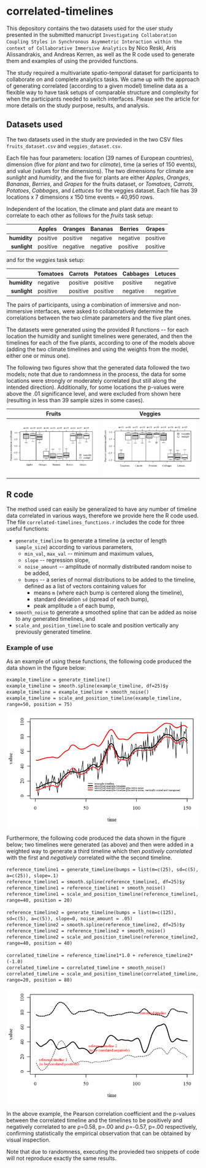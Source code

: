 # correlated-timelines

This depository contains the two datasets used for the user study presented in the submitted manucript `Investigating Collaboration Coupling Styles in Synchronous Asymmetric Interaction within the context of Collaborative Immersive Analytics` by Nico Reski, Aris Alissandrakis, and Andreas Kerren, as well as the R code used to generate them and examples of using the provided functions. 

The study required a multivariate spatio-temporal dataset for participants to collaborate on and complete analytics tasks.
We came up with the approach of generating correlated (according to a given model) timeline data as a flexible way to have task setups of comparable structure and complexity for when the participants needed to switch interfaces.
Please see the article for more details on the study purpose, results, and analysis.

## Datasets used

The two datasets used in the study are provieded in the two CSV files `fruits_dataset.csv` and `veggies_dataset.csv`.

Each file has four parameters: location (39 names of European countries), dimension (five for _plant_ and two for _climate_), time (a series of 150 events), and value (values for the dimensions).
The two dimensions for climate are _sunlight_ and _humidity_, and the five for plants are either _Apples_, _Oranges_, _Bananas_, _Berries_, and _Grapes_ for the fruits dataset, or _Tomatoes_, _Carrots_, _Potatoes_, _Cabbages_, and _Lettuces_ for the veggies dataset. 
Each file has 39 locations x 7 dimensions x 150 time events = 40,950 rows.

Independent of the location, the climate and plant data are meant to correlate to each other as follows for the _fruits_ task setup:

|              | Apples   | Oranges  | Bananas  | Berries  | Grapes   |
|-------------:|----------|----------|----------|----------|----------|
| **humidity** | positive | positive | negative | negative | positive |
| **sunlight** | positive | negative | negative | positive | positive |

and for the _veggies_ task setup:

|              | Tomatoes | Carrots  | Potatoes | Cabbages | Letuces  |
|-------------:|----------|----------|----------|----------|----------|
| **humidity** | negative | positive | positive | positive | negative |
| **sunlight** | positive | positive | positive | negative | negative |

The pairs of participants, using a combination of immersive and non-immersive interfaces, were asked to collaboratively determine the correlations between the two climate parameters and the five plant ones.

The datasets were generated using the provided R functions -- for each location the humidity and sunlight timelines were generated, and then the timelines for each of the five plants, according to one of the models above (adding the two climate timelines and using the weights from the model, either one or minus one).

The following two figures show that the generated data followed the two models; note that due to randomness in the process, the data for some locations were strongly or moderately correlated (but still along the intended direction). Additionally, for some locations the p-values were above the .01 significance level, and were excluded from shown here (resulting in less than 39 sample sizes in some cases).

Fruits             |  Veggies
:-------------------------:|:-------------------------:
![cor_fruits](/fruits_task_correlations.png)  |  ![cor_veggies](/veggies_task_correlations.png)

## R code

The method used can easily be generalized to have any number of timeline data correlated in various ways, therefore we provide here the R code used.
The file `correlated-timelines_functions.r` includes the code for three useful functions: 
* `generate_timeline` to generate a timeline (a vector of length `sample_size`) according to various parameters, 
    * `min_val`, `max_val` -- minimum and maximum values,
    * `slope` -- regression slope,
    * `noise_amount` -- amplitude of normally distributed random noise to be added,
    * `bumps` -- a series of normal distributions to be added to the timeline, defined as a list of vectors containing values for  
        *  means `m` (where each bump is centered along the timeline),
        *  standard deviation `sd` (spread of each bump),
        *  peak amplitude `a` of each bump,
* `smooth_noise` to generate a smoothed spline that can be added as noise to any generated timelines, and 
* `scale_and_position_timeline` to scale and position vertically any previously generated timeline.

### Example of use

As an example of using these functions, the following code produced the data shown in the figure below:

    example_timeline = generate_timeline()
    example_timeline = smooth.spline(example_timeline, df=25)$y
    example_timeline = example_timeline + smooth_noise()
    example_timeline = scale_and_position_timeline(example_timeline, range=50, position = 75)

![fig1](/github_code_and_examples1.png)

Furthermore, the following code produced the data shown in the figure below; two timelines were generated (as above) and then were added in a weighted way to generate a third timeline which then _postively correlated_ with the first and _negatively_ correlated withe the second timeline. 

    reference_timeline1 = generate_timeline(bumps = list(m=c(25), sd=c(5), a=c(25)), slope=.1)
    reference_timeline1 = smooth.spline(reference_timeline1, df=25)$y
    reference_timeline1 = reference_timeline1 + smooth_noise()
    reference_timeline1 = scale_and_position_timeline(reference_timeline1, range=40, position = 20)

    reference_timeline2 = generate_timeline(bumps = list(m=c(125), sd=c(5), a=c(5)), slope=0, noise_amount = .05)
    reference_timeline2 = smooth.spline(reference_timeline2, df=25)$y
    reference_timeline2 = reference_timeline2 + smooth_noise()
    reference_timeline2 = scale_and_position_timeline(reference_timeline2, range=40, position = 40)

    correlated_timeline = reference_timeline1*1.0 + reference_timeline2*(-1.0)
    correlated_timeline = correlated_timeline + smooth_noise()
    correlated_timeline = scale_and_position_timeline(correlated_timeline, range=20, position = 80)

![fig2](/github_code_and_examples2.png)

In the above example, the Pearson correlation coefficient and the p-values between the correlated timeline and the timelines to be positively and negatively correlated to are ρ=0.58, p=.00 and ρ=-0.57, p=.00 respectively, confirming statistically the empirical observation that can be obtained by visual inspection. 

Note that due to randomness, executing the provieded two snippets of code will not reproduce exactly the same results.
